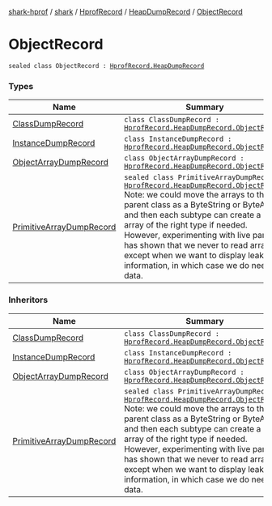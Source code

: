 [shark-hprof](../../../../index.md) / [shark](../../../index.md) / [HprofRecord](../../index.md) / [HeapDumpRecord](../index.md) / [ObjectRecord](./index.md)

# ObjectRecord

`sealed class ObjectRecord : `[`HprofRecord.HeapDumpRecord`](../index.md)

### Types

| Name | Summary |
|---|---|
| [ClassDumpRecord](-class-dump-record/index.md) | `class ClassDumpRecord : `[`HprofRecord.HeapDumpRecord.ObjectRecord`](./index.md) |
| [InstanceDumpRecord](-instance-dump-record/index.md) | `class InstanceDumpRecord : `[`HprofRecord.HeapDumpRecord.ObjectRecord`](./index.md) |
| [ObjectArrayDumpRecord](-object-array-dump-record/index.md) | `class ObjectArrayDumpRecord : `[`HprofRecord.HeapDumpRecord.ObjectRecord`](./index.md) |
| [PrimitiveArrayDumpRecord](-primitive-array-dump-record/index.md) | `sealed class PrimitiveArrayDumpRecord : `[`HprofRecord.HeapDumpRecord.ObjectRecord`](./index.md)<br>Note: we could move the arrays to the parent class as a ByteString or ByteArray and then each subtype can create a new array of the right type if needed. However, experimenting with live parsing has shown that we never to read arrays except when we want to display leak trace information, in which case we do need the data. |

### Inheritors

| Name | Summary |
|---|---|
| [ClassDumpRecord](-class-dump-record/index.md) | `class ClassDumpRecord : `[`HprofRecord.HeapDumpRecord.ObjectRecord`](./index.md) |
| [InstanceDumpRecord](-instance-dump-record/index.md) | `class InstanceDumpRecord : `[`HprofRecord.HeapDumpRecord.ObjectRecord`](./index.md) |
| [ObjectArrayDumpRecord](-object-array-dump-record/index.md) | `class ObjectArrayDumpRecord : `[`HprofRecord.HeapDumpRecord.ObjectRecord`](./index.md) |
| [PrimitiveArrayDumpRecord](-primitive-array-dump-record/index.md) | `sealed class PrimitiveArrayDumpRecord : `[`HprofRecord.HeapDumpRecord.ObjectRecord`](./index.md)<br>Note: we could move the arrays to the parent class as a ByteString or ByteArray and then each subtype can create a new array of the right type if needed. However, experimenting with live parsing has shown that we never to read arrays except when we want to display leak trace information, in which case we do need the data. |
